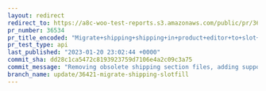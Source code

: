 ```yaml
---
layout: redirect
redirect_to: https://a8c-woo-test-reports.s3.amazonaws.com/public/pr/36534/api/index.html
pr_number: 36534
pr_title_encoded: "Migrate+shipping+shipping+in+product+editor+to+slot+fill"
pr_test_type: api
last_published: "2023-01-20 23:02:44 +0000"
commit_sha: dd28c1ca5472c8193923759d7106e4a2c09c3a75
commit_message: "Removing obsolete shipping section files, adding support to variation…"
branch_name: update/36421-migrate-shipping-slotfill
---
```

